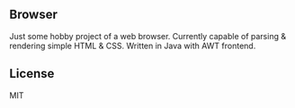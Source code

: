 ## Browser
Just some hobby project of a web browser. Currently capable of parsing & rendering simple HTML & CSS. Written in Java with AWT frontend.

## License
MIT